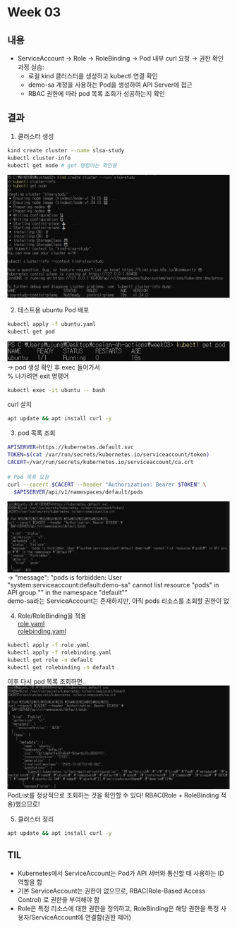 # Week 03

## 내용
- ServiceAccount → Role → RoleBinding → Pod 내부 curl 요청 → 권한 확인 과정 실습:
  - 로컬 kind 클러스터를 생성하고 kubectl 연결 확인  
  - demo-sa 계정을 사용하는 Pod을 생성하여 API Server에 접근 
  - RBAC 권한에 따라 pod 목록 조회가 성공하는지 확인

## 결과
1. 클러스터 생성
```bash
kind create cluster --name slsa-study
kubectl cluster-info
kubectl get node # get 명령어는 확인용
```
![week03_result01.png](../img/week03_result01.png)

2. 테스트용 ubuntu Pod 배포
```bash
kubectl apply -f ubuntu.yaml
kubectl get pod
```
![week03_result02.png](../img/week03_result02.png)
→ pod 생성 확인 후 exec 들어가서 <br>
% 나가려면 exit 명령어
```bash
kubectl exec -it ubuntu -- bash
```
curl 설치
```bash
apt update && apt install curl -y
```

3. pod 목록 조회
```bash
APISERVER=https://kubernetes.default.svc
TOKEN=$(cat /var/run/secrets/kubernetes.io/serviceaccount/token)
CACERT=/var/run/secrets/kubernetes.io/serviceaccount/ca.crt

# Pod 목록 요청
curl --cacert $CACERT --header "Authorization: Bearer $TOKEN" \
  $APISERVER/api/v1/namespaces/default/pods
```
![week03_result03.png](../img/week03_result03.png)
→ "message": "pods is forbidden: User \"system:serviceaccount:default:demo-sa\" cannot list resource \"pods\" in API group \"\" in the namespace \"default\"" <br>
demo-sa라는 ServiceAccount는 존재하지만, 아직 pods 리소스를 조회할 권한이 없

4. Role/RoleBinding을 적용 <br>
[role.yaml](../week03/role.yaml) <br>
[rolebinding.yaml](../week03/rolebinding.yaml)
```bash
kubectl apply -f role.yaml
kubectl apply -f rolebinding.yaml
kubectl get role -n default 
kubectl get rolebinding -n default
```
이후 다시 pod 목록 조회하면.. <br>
![week03_result04.png](../img/week03_result04.png) <br>
PodList를 정상적으로 조회하는 것을 확인할 수 있다!
RBAC(Role + RoleBinding 적용)했으므로!

5. 클러스터 정리
```bash
apt update && apt install curl -y
```

## TIL
- Kubernetes에서 ServiceAccount는 Pod가 API 서버와 통신할 때 사용하는 ID 역할을 함 
- 기본 ServiceAccount는 권한이 없으므로, RBAC(Role-Based Access Control) 로 권한을 부여해야 함 
- Role은 특정 리소스에 대한 권한을 정의하고, RoleBinding은 해당 권한을 특정 사용자/ServiceAccount에 연결함(권한 제어)
